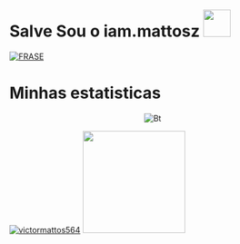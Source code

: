 # Salve Sou o iam.mattosz&nbsp;<a href="Hey"><img src="https://raw.githubusercontent.com/TOXIC-DEVIL/TOXIC-DEVIL/TOXIC-DEVIL-OFFICIAL/media/Hi.gif" width="48px"></a>

[![FRASE](https://readme-typing-svg.herokuapp.com?font=&color=%2331F7EA&center=true&lines=BEM-VINDO+AO+MEU+GITHUB;OLÁ%2Ceu+sou+iam.mattosz;PROGRAMADOR;OBRIGADO+POR+VISITAR+MEU+GITHUB)](https://git.io/typing-svg) <br> 

# Minhas estatisticas
<p align="center">
  <img src="https://user-images.githubusercontent.com/49580304/110319833-47367180-7fc4-11eb-87a7-392509eca9d7.gif" alt="Bt">

  [![victormattos564](https://github-readme-stats.vercel.app/api?username=victormattos564&show_icons=true&theme=dark)](https://github.com/victormattos564)
  <img height="180em" src="https://github-readme-stats.vercel.app/api/top-langs/?username=victormattos564&layout=compact&langs_count=7&theme=great-gatsby"/>
